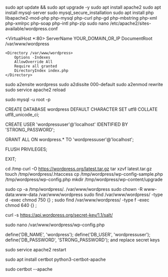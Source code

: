 sudo apt update && sudo apt upgrade -y
sudo apt install apache2
sudo apt install mysql-server
sudo mysql_secure_installation
sudo apt install php libapache2-mod-php php-mysql php-curl php-gd php-mbstring php-xml php-xmlrpc php-soap php-intl php-zip
sudo nano /etc/apache2/sites-available/wordpress.conf

<VirtualHost *:80>
    ServerName YOUR_DOMAIN_OR_IP
    DocumentRoot /var/www/wordpress

    <Directory /var/www/wordpress>
        Options -Indexes
        AllowOverride All
        Require all granted
        DirectoryIndex index.php
    </Directory>
</VirtualHost>

sudo a2ensite wordpress
sudo a2dissite 000-default
sudo a2enmod rewrite
sudo service apache2 reload

sudo mysql -u root -p


CREATE DATABASE wordpress DEFAULT CHARACTER SET utf8 COLLATE utf8_unicode_ci;

CREATE USER 'wordpressuser'@'localhost' IDENTIFIED BY 'STRONG_PASSWORD';

GRANT ALL ON wordpress.* TO 'wordpressuser'@'localhost';

FLUSH PRIVILEGES;

EXIT;

cd /tmp
curl -O https://wordpress.org/latest.tar.gz
tar xzvf latest.tar.gz
touch /tmp/wordpress/.htaccess
cp /tmp/wordpress/wp-config-sample.php /tmp/wordpress/wp-config.php
mkdir /tmp/wordpress/wp-content/upgrade

sudo cp -a /tmp/wordpress/. /var/www/wordpress
sudo chown -R www-data:www-data /var/www/wordpress
sudo find /var/www/wordpress/ -type d -exec chmod 750 {} \;
sudo find /var/www/wordpress/ -type f -exec chmod 640 {} \;

curl -s https://api.wordpress.org/secret-key/1.1/salt/

sudo nano /var/www/wordpress/wp-config.php

define('DB_NAME', 'wordpress');
define('DB_USER', 'wordpressuser');
define('DB_PASSWORD', 'STRONG_PASSWORD');
and replace secret keys

sudo service apache2 restart

sudo apt install certbot python3-certbot-apache

sudo certbot --apache




